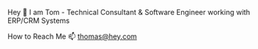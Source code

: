 Hey 👋 I am Tom - Technical Consultant & Software Engineer working with ERP/CRM Systems

How to Reach Me 📫 thomas@hey.com
